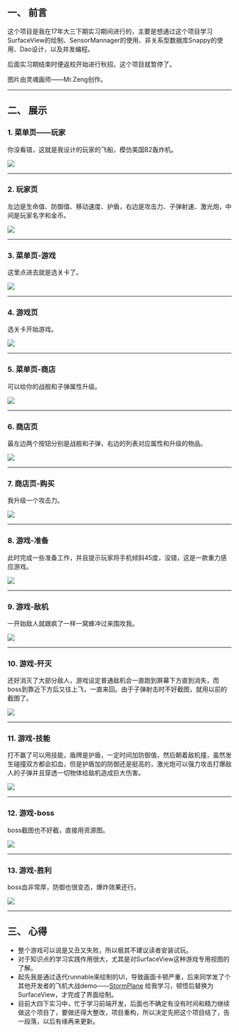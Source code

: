 ## 一、 前言

这个项目是我在17年大三下期实习期间进行的，主要是想通过这个项目学习SurfaceView的绘制、SensorMannager的使用、非关系型数据库Snappy的使用、Dao设计，以及并发编程。

后面实习期结束时便返校开始进行秋招，这个项目就暂停了。

图片由灵魂画师——Mr.Zeng创作。

---
## 二、 展示

### 1. 菜单页——玩家

你没看错，这就是我设计的玩家的飞船，模仿美国B2轰炸机。

![](image/001.png)

** **
### 2. 玩家页

左边是生命值、防御值、移动速度、护盾，右边是攻击力、子弹射速、激光炮，中间是玩家名字和金币。

![](image/002.png)

** **
### 3. 菜单页-游戏

这里点进去就是选关卡了。

![](image/011.png)

** **
### 4. 游戏页

选关卡开始游戏。

![](image/003.png)

** **
### 5. 菜单页-商店

可以给你的战舰和子弹属性升级。

![](image/010.png)

** **
### 6. 商店页

最左边两个按钮分别是战舰和子弹，右边的列表对应属性和升级的物品。

![](image/004.png)

** **
### 7. 商店页-购买

我升级一个攻击力。

![](image/005.png)

** **
### 8. 游戏-准备

此时完成一些准备工作，并且提示玩家将手机倾斜45度，没错，这是一款重力感应游戏。

![](image/006.png)

** **
### 9. 游戏-敌机

一开始敌人就跟疯了一样一窝蜂冲过来围攻我。

![](image/007.png)

** **
### 10. 游戏-歼灭

还好消灭了大部分敌人，游戏设定普通敌机会一直跑到屏幕下方直到消失，而boss到靠近下方后又往上飞，一直来回。由于子弹射击时不好截图，就用以前的截图了。

![](image/008.png)

** **
### 11. 游戏-技能

打不赢了可以用技能，盾牌是护盾，一定时间加防御值，然后朝着敌机撞，虽然发生碰撞双方都会扣血，但是护盾加的防御还是挺高的，激光炮可以强力攻击打爆敌人的子弹并且穿透一切物体给敌机造成巨大伤害。

![](image/009.png)

** **
### 12. 游戏-boss

boss截图也不好截，直接用资源图。

![](image/012.png)

** **
### 13. 游戏-胜利

boss血非常厚，防御也很变态，爆炸效果还行。

![](image/013.png)



---
## 三、 心得

- 整个游戏可以说是又丑又失败，所以极其不建议读者安装试玩。
- 对于知识点的学习实践作用很大，尤其是对SurfaceView这种游戏专用视图的了解。
- 起先我是通过迭代runnable来绘制的UI，导致画面卡顿严重，后来同学发了个其他开发者的飞机大战demo——[StormPlane](https://github.com/HurTeng/StormPlane) 给我学习，顿悟后替换为SurfaceView，才完成了界面绘制。
- 目前大四下实习中，忙于学习前端开发，后面也不确定有没有时间和精力继续做这个项目了，要做还得大整改，项目重构，所以决定先把这个项目结了，告一段落，以后有缘再来更新。